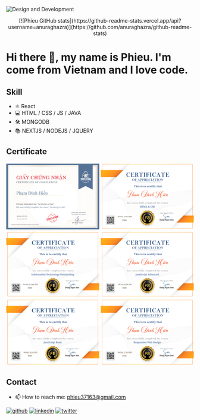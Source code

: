 ![Design and Development](https://raw.githubusercontent.com/sagar-viradiya/sagar-viradiya/master/resources/banner.png)

<p align="center"> 
[![Phieu GitHub stats](https://github-readme-stats.vercel.app/api?username=anuraghazra)](https://github.com/anuraghazra/github-readme-stats)
</p>

# Hi there 👋, my name is Phieu. I'm come from Vietnam and I love code.

## Skill
* ⚛ React
* 💻 HTML / CSS / JS / JAVA
* 🛠 MONGODB
* 📚 NEXTJS / NODEJS / JQUERY

## Certificate
<div display="flex">
  <img src="https://github.com/phieu37/phieu37/blob/main/images/Codelearn%20JavaScript%20c%C6%A1%20b%E1%BA%A3n.png" width="250" />
  <img src="https://github.com/phieu37/phieu37/blob/main/images/F8%20HTML%20%26%20CSS%20Certificate.png" width="250" />
  <img src="https://github.com/phieu37/phieu37/blob/main/images/F8%20Information%20Technology%20Onboarding%20Certificate.png" width="250" />
  <img src="https://github.com/phieu37/phieu37/blob/main/images/F8%20JavaScript%20Advanced%20Certificate.png" width="250" />
  <img src="https://github.com/phieu37/phieu37/blob/main/images/F8%20JavaScript%20Basic%20Certificate.png" width="250" />
  <img src="https://github.com/phieu37/phieu37/blob/main/images/F8%20Responsive%20Web%20Design%20Certificate.png" width="250" />
</div>

## Contact
* 📫 How to reach me: phieu37163@gmail.com


[<img src='https://cdn.jsdelivr.net/npm/simple-icons@3.0.1/icons/github.svg' alt='github' height='40'>](https://github.com/https://github.com/phieu37)  [<img src='https://cdn.jsdelivr.net/npm/simple-icons@3.0.1/icons/linkedin.svg' alt='linkedin' height='40'>](https://www.linkedin.com/in/https://www.linkedin.com/in/pha%CC%A3m-%C4%91i%CC%80nh-hi%C3%AA%CC%81u-8719b5194//)  [<img src='https://cdn.jsdelivr.net/npm/simple-icons@3.0.1/icons/twitter.svg' alt='twitter' height='40'>](https://twitter.com/https://twitter.com/phieu37163)  
